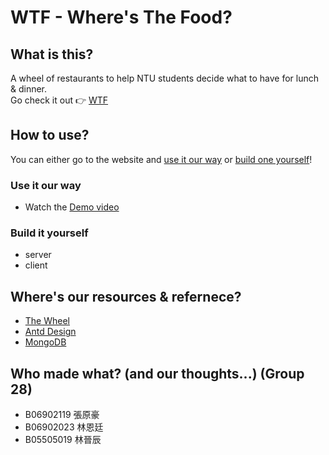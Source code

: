 # WTF - Where's The Food?

## What is this?
A wheel of restaurants to help NTU students decide what to have for lunch & dinner.  
Go check it out 👉 [WTF]()

## How to use?
You can either go to the website and [use it our way](#use-it-our-way) or [build one yourself](#build-it-yourself)!
### Use it our way
+ Watch the [Demo video]()

### Build it yourself
+ server
+ client

## Where's our resources & refernece?
+ [The Wheel](https://github.com/hadriengerard/spinning-wheel-game-react/tree/master/)
+ [Antd Design](https://ant.design/components/overview/)
+ [MongoDB](https://www.mongodb.com/1)
## Who made what? (and our thoughts...) (Group 28)
+ B06902119   張原豪
+ B06902023   林恩廷
+ B05505019   林晉辰
